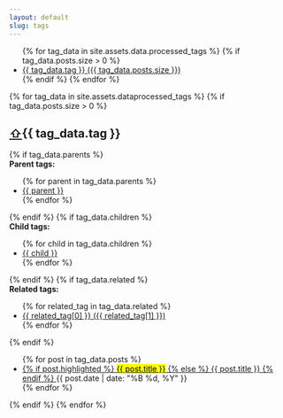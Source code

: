 ```yaml
---
layout: default
slug: tags
---
```


<aside class="tag-list" aria-label="List of all tags">
    <ul>
        {% for tag_data in site.assets.data.processed_tags %}
        {% if tag_data.posts.size > 0 %}
        <li>
            <a href="#{{ tag_data.tag | slugify }}" aria-label="Tag {{ tag_data.tag }} with {{ tag_data.posts.size }} posts">
                {{ tag_data.tag }} ({{ tag_data.posts.size }})
            </a>
        </li>
        {% endif %}
        {% endfor %}
    </ul>
</aside>
<div class="tagged-posts">
    {% for tag_data in site.assets.dataprocessed_tags %}
    {% if tag_data.posts.size > 0 %}
    <div id="{{ tag_data.tag | slugify }}" aria-labelledby="{{ tag_data.tag | slugify }}-heading">
        <h2 id="{{ tag_data.tag | slugify }}-heading"><a href="#" class="back-to-top" aria-label="Back to top">⇧</a>{{ tag_data.tag }}</h2>
        {% if tag_data.parents %}
        <div class="tag-parents">
            <strong>Parent tags:</strong>
            <ul>
                {% for parent in tag_data.parents %}
                <li>
                    <a href="#{{ parent | slugify }}" aria-label="Parent tag {{ parent }}">{{ parent }}</a>
                </li>
                {% endfor %}
            </ul>
        </div>
        {% endif %}
        {% if tag_data.children %}
        <div class="tag-children">
            <strong>Child tags:</strong>
            <ul>
                {% for child in tag_data.children %}
                <li>
                    <a href="#{{ child | slugify }}" aria-label="Child tag {{ child }}">{{ child }}</a>
                </li>
                {% endfor %}
            </ul>
        </div>
        {% endif %}
        {% if tag_data.related %}
        <div class="related-tags">
            <strong>Related tags:</strong>
            <ul>
                {% for related_tag in tag_data.related %}
                <li>
                    <a href="#{{ related_tag[0] | slugify }}" aria-label="Related tag {{ related_tag[0] }}">
                        {{ related_tag[0] }} ({{ related_tag[1] }})
                    </a>
                </li>
                {% endfor %}
            </ul>
        </div>
        {% endif %}
        <ul>
            {% for post in tag_data.posts %}
            <li>
                <a href="{{ post.url }}">
                    {% if post.highlighted %}
                    <mark>{{ post.title }}</mark>
                    {% else %}
                    {{ post.title }}
                    {% endif %}
                </a>
                <time datetime="{{ post.date | date_to_xmlschema }}">{{ post.date | date: "%B %d, %Y" }}</time>
            </li>
            {% endfor %}
        </ul>
    </div>
    {% endif %}
    {% endfor %}
</div>
